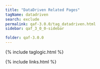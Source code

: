 ```yaml
---
title: "DataDriven Related Pages"
tagName: datadriven
search: exclude
permalink: qaf-3.0.0/tag_datadriven.html
sidebar: qaf_3_0_0-sidebar

folder: qaf-3.0.0
---
```

{% include taglogic.html %}

{% include links.html %}

